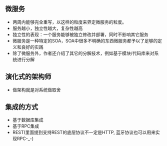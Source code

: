 ## 微服务
* 两周内能够完全重写，以这样的粒度来界定微服务的粒度。
* 服务越小，独立性越大，复杂性越高
* 独立性的表现：一个服务能够被独立修改并部署，同时不影响其它服务
* 微服务是一种特定的SOA，SOA中很多不明确的东西微服务都予以了足够的定义和良好的实践
* 除了微服务外，作者还介绍了其它的分解技术，例如基于模块/代码库来对系统进行分解

## 演化式的架构师
* 做架构就是对系统做取舍

## 集成的方式
* 基于数据库集成
* 基于RPC集成
* REST(里面提到支持REST的底层协议不一定是HTTP, 蓝牙协议也可以用来实现RPC-_-)